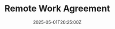 ---
title: Remote Work Agreement
linkTitle: Remote Work Agreement
date: '2025-05-01T20:25:00Z'
weight: 1
description: Remote work agreement outlines the terms for employees working remotely,
  including work schedule, performance expectations, communication requirements, equipment
  provision, data security, expense reimbursement, and confidentiality obligations.
draft: false
ref: remote-work-agreement
---